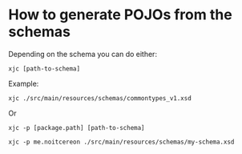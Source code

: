 # How to generate POJOs from the schemas

Depending on the schema you can do either:

`xjc [path-to-schema]`

Example:

`xjc ./src/main/resources/schemas/commontypes_v1.xsd`


Or

`xjc -p [package.path] [path-to-schema]`

`xjc -p me.noitcereon ./src/main/resources/schemas/my-schema.xsd`